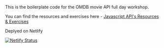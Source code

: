 This is the boilerplate code for the OMDB movie API full day workshop. 

You can find the resources and exercises here - [Javascript API's Resources & Exercises](https://www.notion.so/ausmeddesign/Javascript-full-day-b247e04e91434dfea004f58c39399ecc)



Deplyed on Netlify

[![Netlify Status](https://api.netlify.com/api/v1/badges/e28f9bde-1eba-4a52-b2e5-543e2ca9e645/deploy-status)](https://app.netlify.com/sites/find-a-movie/deploys)
